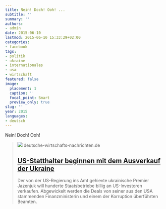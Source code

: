 ```yaml
---
title: Nein! Doch! Ooh! ...
subtitle: ''
summary: ''
authors:
- admin
date: 2015-06-10
lastmod: 2015-06-10 15:33:29+02:00
categories:
- facebook
tags:
- politik
- ukraine
- internationales
- usa
- wirtschaft
featured: false
image:
  placement: 1
  caption: ''
  focal_point: Smart
  preview_only: true
slug: ''
year: 2015
languages:
- deutsch
---
```


Nein! Doch! Ooh!
> [![](https://deutsche-wirtschafts-nachrichten.de/dwn/pics/cache_56/56947377-5d6491ca21973.jpg.cut.c-5d6491cb40563.jpg)](http://deutsche-wirtschafts-nachrichten.de/2015/06/10/us-statthalter-beginnen-mit-dem-ausverkauf-der-ukraine/)
> deutsche-wirtschafts-nachrichten.de
> ## [US-Statthalter beginnen mit dem Ausverkauf der Ukraine](http://deutsche-wirtschafts-nachrichten.de/2015/06/10/us-statthalter-beginnen-mit-dem-ausverkauf-der-ukraine/)
>
>Der von der US-Regierung ins Amt gehievte ukrainische Premier Jazenjuk will hunderte Staatsbetriebe billig an US-Investoren verkaufen. Abgewickelt werden die Deals von seiner aus den USA stammenden Finanzministerin und einem der Korruption überführten Beamten.